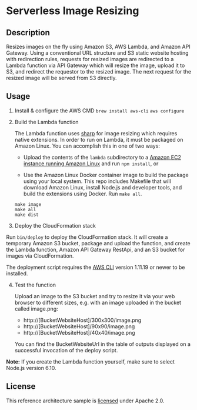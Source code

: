 # Serverless Image Resizing

## Description

Resizes images on the fly using Amazon S3, AWS Lambda, and Amazon API Gateway. Using a conventional URL structure and S3 static website hosting with redirection rules, requests for resized images are redirected to a Lambda function via API Gateway which will resize the image, upload it to S3, and redirect the requestor to the resized image. The next request for the resized image will be served from S3 directly.

## Usage

1. Install & configure the AWS CMD
`brew install aws-cli`
`aws configure` 

2. Build the Lambda function

   The Lambda function uses [sharp][sharp] for image resizing which requires native extensions. In order to run on Lambda, it must be packaged on Amazon Linux. You can accomplish this in one of two ways:

   - Upload the contents of the `lambda` subdirectory to a [Amazon EC2 instance running Amazon Linux][amazon-linux] and run `npm install`, or

   - Use the Amazon Linux Docker container image to build the package using your local system. This repo includes Makefile that will download Amazon Linux, install Node.js and developer tools, and build the extensions using Docker. Run `make all`.

   ```
   make image
   make all
   make dist
   ```

3. Deploy the CloudFormation stack

  Run `bin/deploy` to deploy the CloudFormation stack. It will create a temporary Amazon S3 bucket, package and upload the function, and create the Lambda function, Amazon API Gateway RestApi, and an S3 bucket for images via CloudFormation.

  The deployment script requires the [AWS CLI][cli] version 1.11.19 or newer to be installed.

4. Test the function

	Upload an image to the S3 bucket and try to resize it via your web browser to different sizes, e.g. with an image uploaded in the bucket called image.png:

	- http://[BucketWebsiteHost]/300x300/image.png
	- http://[BucketWebsiteHost]/90x90/image.png
	- http://[BucketWebsiteHost]/40x40/image.png

	You can find the BucketWebsiteUrl in the table of outputs displayed on a successful invocation of the deploy script.

**Note:** If you create the Lambda function yourself, make sure to select Node.js version 6.10.

## License

This reference architecture sample is [licensed][license] under Apache 2.0.

[license]: LICENSE
[sharp]: https://github.com/lovell/sharp
[amazon-linux]: https://aws.amazon.com/blogs/compute/nodejs-packages-in-lambda/
[cli]: https://aws.amazon.com/cli/
